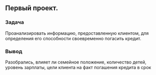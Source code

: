 ## Первый проект. 

### Задача 
Проанализировать информацию, предоставленную клиентом, для определения его способности своевременно погасить кредит.

### Вывод
Разобрались, влияет ли семейное положение, количество детей, уровень зарплаты, цели клиента на факт погашения кредита в срок
